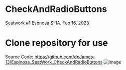 # CheckAndRadioButtons
Seatwork #1
Espnosa S-1A, Feb 16, 2023

# Clone repository for use
Source Code: https://github.com/deJames-13/Espinosa_SeatWork_CheckAndRadioButtons
![image](https://user-images.githubusercontent.com/109223910/219376510-54d390fc-c169-4b22-b7a3-dfa57a560c93.png)
